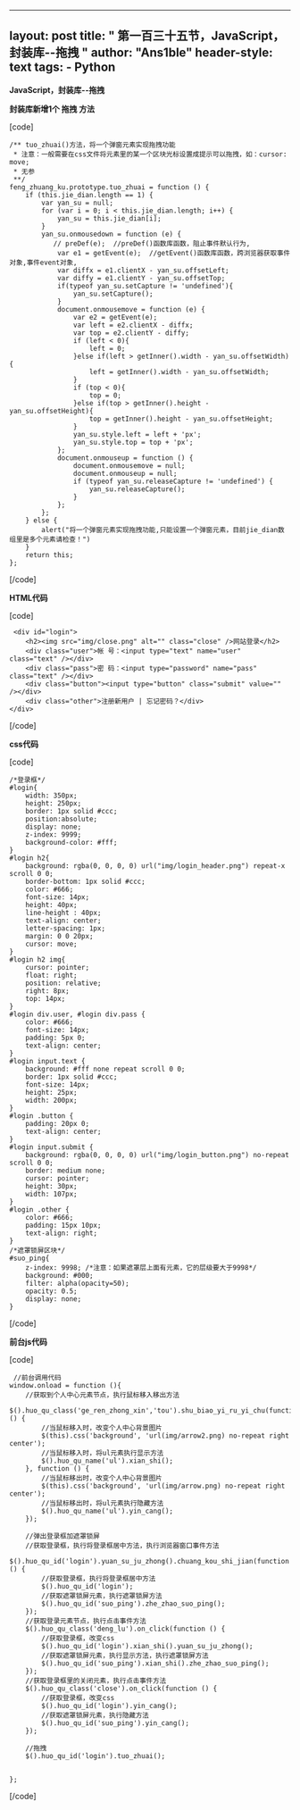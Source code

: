 
---
layout: post
title: " 第一百三十五节，JavaScript，封装库--拖拽 "
author: "Ans1ble"
header-style: text
tags:
      - Python
---


**JavaScript，封装库--拖拽**

****封装库新增1个 **拖拽** 方法****



[code]

    /** tuo_zhuai()方法，将一个弹窗元素实现拖拽功能
     * 注意：一般需要在css文件将元素里的某一个区块光标设置成提示可以拖拽，如：cursor: move;
     * 无参
     **/
    feng_zhuang_ku.prototype.tuo_zhuai = function () {
        if (this.jie_dian.length == 1) {
            var yan_su = null;
            for (var i = 0; i < this.jie_dian.length; i++) {
                yan_su = this.jie_dian[i];
            }
            yan_su.onmousedown = function (e) {
               // preDef(e);  //preDef()函数库函数，阻止事件默认行为,
                var e1 = getEvent(e);  //getEvent()函数库函数，跨浏览器获取事件对象,事件event对象,
                var diffx = e1.clientX - yan_su.offsetLeft;
                var diffy = e1.clientY - yan_su.offsetTop;
                if(typeof yan_su.setCapture != 'undefined'){
                    yan_su.setCapture();
                }
                document.onmousemove = function (e) {
                    var e2 = getEvent(e);
                    var left = e2.clientX - diffx;
                    var top = e2.clientY - diffy;
                    if (left < 0){
                        left = 0;
                    }else if(left > getInner().width - yan_su.offsetWidth){
                        left = getInner().width - yan_su.offsetWidth;
                    }
                    if (top < 0){
                        top = 0;
                    }else if(top > getInner().height - yan_su.offsetHeight){
                        top = getInner().height - yan_su.offsetHeight;
                    }
                    yan_su.style.left = left + 'px';
                    yan_su.style.top = top + 'px';
                };
                document.onmouseup = function () {
                    document.onmousemove = null;
                    document.onmouseup = null;
                    if (typeof yan_su.releaseCapture != 'undefined') {
                        yan_su.releaseCapture();
                    }
                };
            };
        } else {
            alert("将一个弹窗元素实现拖拽功能,只能设置一个弹窗元素，目前jie_dian数组里是多个元素请检查！")
        }
        return this;
    };
[/code]



**HTML代码**

[code]

     <div id="login">
        <h2><img src="img/close.png" alt="" class="close" />网站登录</h2>
        <div class="user">帐 号：<input type="text" name="user" class="text" /></div>
        <div class="pass">密 码：<input type="password" name="pass" class="text" /></div>
        <div class="button"><input type="button" class="submit" value="" /></div>
        <div class="other">注册新用户 | 忘记密码？</div>
    </div>
[/code]



**css代码**



[code]

    /*登录框*/
    #login{
        width: 350px;
        height: 250px;
        border: 1px solid #ccc;
        position:absolute;
        display: none;
        z-index: 9999;
        background-color: #fff;
    }
    #login h2{
        background: rgba(0, 0, 0, 0) url("img/login_header.png") repeat-x scroll 0 0;
        border-bottom: 1px solid #ccc;
        color: #666;
        font-size: 14px;
        height: 40px;
        line-height : 40px;
        text-align: center;
        letter-spacing: 1px;
        margin: 0 0 20px;
        cursor: move;
    }
    #login h2 img{
        cursor: pointer;
        float: right;
        position: relative;
        right: 8px;
        top: 14px;
    }
    #login div.user, #login div.pass {
        color: #666;
        font-size: 14px;
        padding: 5px 0;
        text-align: center;
    }
    #login input.text {
        background: #fff none repeat scroll 0 0;
        border: 1px solid #ccc;
        font-size: 14px;
        height: 25px;
        width: 200px;
    }
    #login .button {
        padding: 20px 0;
        text-align: center;
    }
    #login input.submit {
        background: rgba(0, 0, 0, 0) url("img/login_button.png") no-repeat scroll 0 0;
        border: medium none;
        cursor: pointer;
        height: 30px;
        width: 107px;
    }
    #login .other {
        color: #666;
        padding: 15px 10px;
        text-align: right;
    }
    /*遮罩锁屏区块*/
    #suo_ping{
        z-index: 9998; /*注意：如果遮罩层上面有元素，它的层级要大于9998*/
        background: #000;
        filter: alpha(opacity=50);
        opacity: 0.5;
        display: none;
    }
[/code]



**前台js代码**

[code]

     //前台调用代码
    window.onload = function (){
        //获取到个人中心元素节点，执行鼠标移入移出方法
        $().huo_qu_class('ge_ren_zhong_xin','tou').shu_biao_yi_ru_yi_chu(function () {
            //当鼠标移入时，改变个人中心背景图片
            $(this).css('background', 'url(img/arrow2.png) no-repeat right center');
            //当鼠标移入时，将ul元素执行显示方法
            $().huo_qu_name('ul').xian_shi();
        }, function () {
            //当鼠标移出时，改变个人中心背景图片
            $(this).css('background', 'url(img/arrow.png) no-repeat right center');
            //当鼠标移出时，将ul元素执行隐藏方法
            $().huo_qu_name('ul').yin_cang();
        });
    
        //弹出登录框加遮罩锁屏
        //获取登录框，执行将登录框居中方法，执行浏览器窗口事件方法
        $().huo_qu_id('login').yuan_su_ju_zhong().chuang_kou_shi_jian(function () {
            //获取登录框，执行将登录框居中方法
            $().huo_qu_id('login');
            //获取遮罩锁屏元素，执行遮罩锁屏方法
            $().huo_qu_id('suo_ping').zhe_zhao_suo_ping();
        });
        //获取登录元素节点，执行点击事件方法
        $().huo_qu_class('deng_lu').on_click(function () {
            //获取登录框，改变css
            $().huo_qu_id('login').xian_shi().yuan_su_ju_zhong();
            //获取遮罩锁屏元素，执行显示方法，执行遮罩锁屏方法
            $().huo_qu_id('suo_ping').xian_shi().zhe_zhao_suo_ping();
        });
        //获取登录框里的关闭元素，执行点击事件方法
        $().huo_qu_class('close').on_click(function () {
            //获取登录框，改变css
            $().huo_qu_id('login').yin_cang();
            //获取遮罩锁屏元素，执行隐藏方法
            $().huo_qu_id('suo_ping').yin_cang();
        });
    
        //拖拽
        $().huo_qu_id('login').tuo_zhuai();
    
    
    };
[/code]




